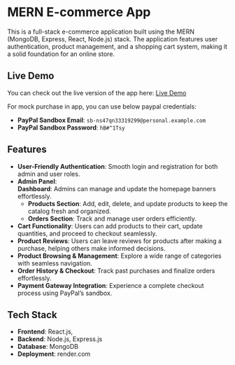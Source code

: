 # MERN E-commerce App

This is a full-stack e-commerce application built using the MERN (MongoDB, Express, React, Node.js) stack. The application features user authentication, product management, and a shopping cart system, making it a solid foundation for an online store.

## Live Demo

You can check out the live version of the app here: [Live Demo](https://swiftkart-ecommerce-frontend.onrender.com)

For mock purchase in app, you can use below paypal credentials:

- **PayPal Sandbox Email**: `sb-ns47qn33319299@personal.example.com`
- **PayPal Sandbox Password**: `hB#^1Tsy`

## Features
-  **User-Friendly Authentication**: Smooth login and registration for both admin and user roles.  
- **Admin Panel**:  
     **Dashboard**: Admins can manage and update the homepage banners effortlessly.  
   - **Products Section**: Add, edit, delete, and update products to keep the catalog fresh and organized.  
   - **Orders Section**: Track and manage user orders efficiently.  
- **Cart Functionality**: Users can add products to their cart, update quantities, and proceed to checkout seamlessly.  
- **Product Reviews**: Users can leave reviews for products after making a purchase, helping others make informed decisions.  
- **Product Browsing & Management**: Explore a wide range of categories with seamless navigation.  
- **Order History & Checkout**: Track past purchases and finalize orders effortlessly.  
- **Payment Gateway Integration**: Experience a complete checkout process using PayPal’s sandbox. 

## Tech Stack

- **Frontend**: React.js,
- **Backend**: Node.js, Express.js
- **Database**: MongoDB
- **Deployment**: render.com
